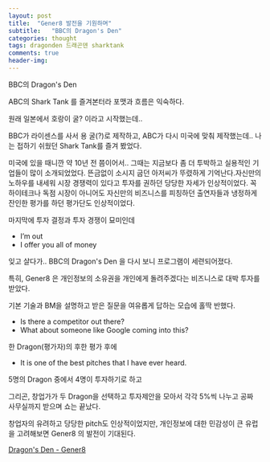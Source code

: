 ```yaml
---
layout: post
title:  "Gener8 발전을 기원하며"
subtitle:   "BBC의 Dragon's Den"
categories: thought
tags: dragonden 드래곤덴 sharktank
comments: true
header-img: 
---
```


BBC의 Dragon's Den 

ABC의 Shark Tank 를 즐겨본터라 포맷과 흐름은 익숙하다.

원래 일본에서 호랑이 굴? 이라고 시작했는데..

BBC가 라이센스를 사서 용 굴(?)로 제작하고, ABC가 다시 미국에 맞춰 제작했는데.. 나는 접하기 쉬웠던 Shark Tank를 즐겨 봤었다. 

미국에 있을 때니깐 약 10년 전 쯤이어서.. 그때는 지금보다 좀 더 투박하고 실용적인 기업들이 많이 소개되었었다. 뜬금없이 소시지 굽던 아저씨가 뚜렸하게 기억난다.자신만의 노하우를 내세워 시장 경쟁력이 있다고 투자를 권하던 당당한 자세가 인상적이었다. 꼭 하이테크나 독점 시장이 아니어도 자신만의 비즈니스를 피칭하던 출연자들과 냉정하게 잔인한 평가를 하던 평가단도 인상적이었다. 

마지막에 투자 결정과 투자 경쟁이 묘미인데

 * I’m out
 * I offer you all of money

잊고 살다가.. BBC의 Dragon's Den 을 다시 보니 프로그램이 세련되어졌다.

특히, Gener8 은 개인정보의 소유권을 개인에게 돌려주겠다는 비즈니스로 대박 투자를 받았다. 

기본 기술과 BM을 설명하고 받은 질문을 여유롭게 답하는 모습에 홀딱 반했다. 

 * Is there a competitor out there? 
 * What about someone like Google coming into this? 

한 Dragon(평가자)의 후한 평가 후에 
 * It is one of the best pitches that I have ever heard. 

5명의 Dragon 중에서 4명이 투자하기로 하고 

그리곤, 창업가가 두 Dragon을 선택하고 투자제안을 모아서 각각 5%씩 나누고 공짜 사무실까지 받으며 쇼는 끝났다. 

창업자의 유려하고 당당한 pitch도 인상적이었지만, 개인정보에 대한 민감성이 큰 유럽을 고려해보면 Gener8 의 발전이 기대된다.

[Dragon's Den - Gener8](https://www.facebook.com/BBCOne/videos/812185226055742)
